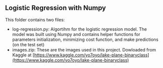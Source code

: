 ## Logistic Regression with Numpy

This folder contains two files:
- log-regression.py: Algortihm for the logistic regression model. The model was built using Numpy and contains helper functions for parameters initialization, minimizing cost function, and make predictions (on the test set)
- images.zip: These are the images used in this project. Dowloaded from Kaggle at [https://www.kaggle.com/yo7oyo/lake-plane-binaryclass](https://www.kaggle.com/yo7oyo/lake-plane-binaryclass)
